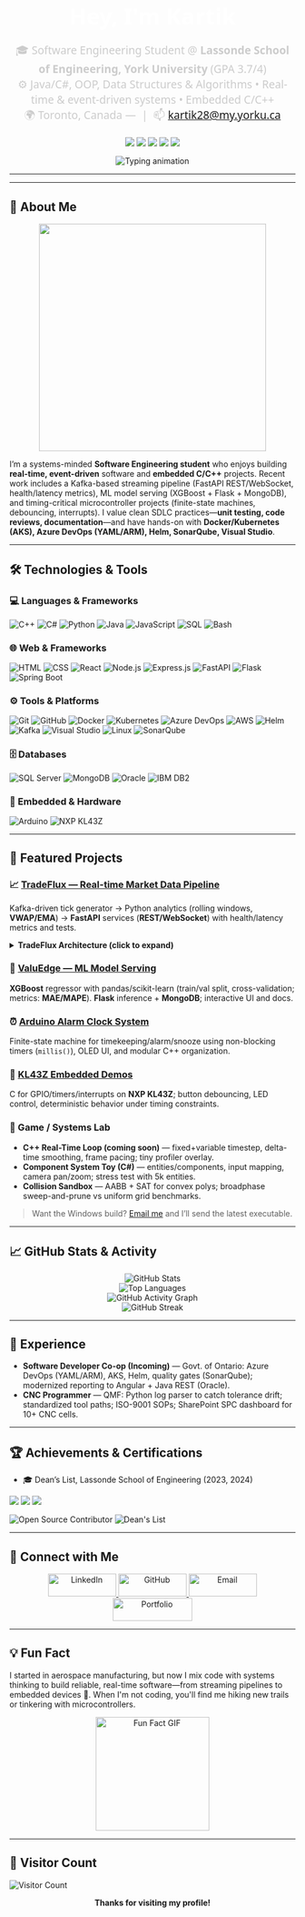 <h1 align="center" style="font-family: 'Segoe UI', Tahoma, Geneva, Verdana, sans-serif; font-size: 2.5rem; font-weight: bold; color: #ffffff; margin-bottom: 10px;">
  Hey, I'm Kartik
</h1>

<p align="center" style="font-family: 'Segoe UI', Tahoma, Geneva, Verdana, sans-serif; font-size: 1.2rem; color: #cccccc; margin-bottom: 20px;">
  🎓 Software Engineering Student @ <b>Lassonde School of Engineering, York University</b> (GPA 3.7/4) <br>
  ⚙️ Java/C#, OOP, Data Structures & Algorithms • Real-time & event-driven systems • Embedded C/C++ <br>
  🌍 Toronto, Canada —  &nbsp;|&nbsp; 📫 <a href="mailto:kartik28@my.yorku.ca">kartik28@my.yorku.ca</a>
</p>

<!-- Quick links row -->
<p align="center">
  <!-- TODO: replace the resume link once you commit your PDF to your profile repo -->
  <a href="https://kartiksharma-vert.vercel.app"><img src="https://img.shields.io/badge/Portfolio-%E2%86%92-1F2937?style=for-the-badge&logo=vercel&logoColor=white" /></a>
  <a href="mailto:kartik28@my.yorku.ca"><img src="https://img.shields.io/badge/Email-kartik28%40my.yorku.ca-EA4335?style=for-the-badge&logo=gmail&logoColor=white" /></a>
  <a href="https://www.linkedin.com/in/erks/"><img src="https://img.shields.io/badge/LinkedIn-erks-0A66C2?style=for-the-badge&logo=linkedin&logoColor=white" /></a>
  <a href="https://github.com/Kartikk28"><img src="https://img.shields.io/badge/GitHub-Kartikk28-181717?style=for-the-badge&logo=github&logoColor=white" /></a>
  <a href="https://raw.githubusercontent.com/Kartikk28/Kartikk28/main/resume.pdf"><img src="https://img.shields.io/badge/Resume-PDF-0B5FFF?style=for-the-badge&logo=readthedocs&logoColor=white" /></a>
</p>

<p align="center">
  <img src="https://readme-typing-svg.demolab.com?font=Fira+Code&weight=600&size=24&duration=4000&pause=1000&color=58A6FF&center=true&vCenter=true&width=700&height=60&lines=Systems-minded+SWE+%7C+C%2B%2B%2FC%23;Real-time+loops%2C+concurrency%2C+profiling;Event-driven+pipelines+%28Kafka%29+%7C+WebSocket%2FREST;Embedded+FSMs+%28Arduino%2C+KL43Z%29" alt="Typing animation">
</p>

---
---

## 🚀 About Me

<p align="center">
  <img src="https://github.com/saadeghi/saadeghi/blob/master/dino.gif" width="400"/>
</p>

I’m a systems-minded **Software Engineering student** who enjoys building **real-time, event-driven** software and **embedded C/C++** projects. Recent work includes a Kafka-based streaming pipeline (FastAPI REST/WebSocket, health/latency metrics), ML model serving (XGBoost + Flask + MongoDB), and timing-critical microcontroller projects (finite-state machines, debouncing, interrupts). I value clean SDLC practices—**unit testing, code reviews, documentation**—and have hands-on with **Docker/Kubernetes (AKS), Azure DevOps (YAML/ARM), Helm, SonarQube, Visual Studio**.

---

## 🛠️ Technologies & Tools

### 💻 Languages & Frameworks
![C++](https://img.shields.io/badge/-C++-00599C?style=flat&logo=cplusplus&logoColor=white)
![C#](https://img.shields.io/badge/-C%23-512BD4?style=flat&logo=dotnet&logoColor=white)
![Python](https://img.shields.io/badge/-Python-3776AB?style=flat&logo=python&logoColor=white)
![Java](https://img.shields.io/badge/-Java-007396?style=flat&logo=java&logoColor=white)
![JavaScript](https://img.shields.io/badge/-JavaScript-F7DF1E?style=flat&logo=javascript&logoColor=black)
![SQL](https://img.shields.io/badge/-SQL-4479A1?style=flat&logo=mysql&logoColor=white)
![Bash](https://img.shields.io/badge/-Bash-4EAA25?style=flat&logo=gnubash&logoColor=white)

### 🌐 Web & Frameworks
![HTML](https://img.shields.io/badge/-HTML-E34F26?style=flat&logo=html5&logoColor=white)
![CSS](https://img.shields.io/badge/-CSS-1572B6?style=flat&logo=css3&logoColor=white)
![React](https://img.shields.io/badge/-React-61DAFB?style=flat&logo=react&logoColor=black)
![Node.js](https://img.shields.io/badge/-Node.js-339933?style=flat&logo=node.js&logoColor=white)
![Express.js](https://img.shields.io/badge/-Express-000000?style=flat&logo=express&logoColor=white)
![FastAPI](https://img.shields.io/badge/-FastAPI-009688?style=flat&logo=fastapi&logoColor=white)
![Flask](https://img.shields.io/badge/-Flask-000000?style=flat&logo=flask&logoColor=white)
![Spring Boot](https://img.shields.io/badge/-Spring%20Boot-6DB33F?style=flat&logo=springboot&logoColor=white)

### ⚙️ Tools & Platforms
![Git](https://img.shields.io/badge/-Git-F05032?style=flat&logo=git&logoColor=white)
![GitHub](https://img.shields.io/badge/-GitHub-181717?style=flat&logo=github&logoColor=white)
![Docker](https://img.shields.io/badge/-Docker-2496ED?style=flat&logo=docker&logoColor=white)
![Kubernetes](https://img.shields.io/badge/-Kubernetes-326CE5?style=flat&logo=kubernetes&logoColor=white)
![Azure DevOps](https://img.shields.io/badge/-Azure%20DevOps-0078D7?style=flat&logo=azuredevops&logoColor=white)
![AWS](https://img.shields.io/badge/-AWS-232F3E?style=flat&logo=amazonaws&logoColor=white)
![Helm](https://img.shields.io/badge/-Helm-0F1689?style=flat&logo=helm&logoColor=white)
![Kafka](https://img.shields.io/badge/-Kafka-231F20?style=flat&logo=apachekafka&logoColor=white)
![Visual Studio](https://img.shields.io/badge/-Visual%20Studio-5C2D91?style=flat&logo=visualstudio&logoColor=white)
![Linux](https://img.shields.io/badge/-Linux-FCC624?style=flat&logo=linux&logoColor=black)
![SonarQube](https://img.shields.io/badge/-SonarQube-4E9BCD?style=flat&logo=sonarqube&logoColor=white)

### 🗄️ Databases
![SQL Server](https://img.shields.io/badge/-SQL%20Server-CC2927?style=flat&logo=microsoftsqlserver&logoColor=white)
![MongoDB](https://img.shields.io/badge/-MongoDB-47A248?style=flat&logo=mongodb&logoColor=white)
![Oracle](https://img.shields.io/badge/-Oracle-F80000?style=flat&logo=oracle&logoColor=white)
![IBM DB2](https://img.shields.io/badge/-IBM%20DB2-052FAD?style=flat&logo=ibm&logoColor=white)

### 🔌 Embedded & Hardware
![Arduino](https://img.shields.io/badge/-Arduino-00979D?style=flat&logo=arduino&logoColor=white)
<img src="https://img.shields.io/badge/-NXP%20KL43Z-0F5BA7?style=flat" alt="NXP KL43Z"/>

---

## 🧩 Featured Projects

### 📈 <a href="https://github.com/Kartikk28/TradeFlux">TradeFlux — Real-time Market Data Pipeline</a>
Kafka-driven tick generator → Python analytics (rolling windows, **VWAP/EMA**) → **FastAPI** services (**REST/WebSocket**) with health/latency metrics and tests.

<details>
  <summary><b>TradeFlux Architecture (click to expand)</b></summary>

```mermaid
graph TD
  A[Kafka Tick Producer] --> B[Python Analytics (VWAP/EMA)]
  B --> C[FastAPI REST]
  B --> D[FastAPI WebSocket]
  C --> E[React Dashboard]
  D --> E
  C --> F[Health/Latency Metrics]
```
</details>

### 🏡 <a href="https://github.com/Kartikk28/ValuEdge">ValuEdge — ML Model Serving</a>
**XGBoost** regressor with pandas/scikit-learn (train/val split, cross-validation; metrics: **MAE/MAPE**). **Flask** inference + **MongoDB**; interactive UI and docs.

### ⏰ <a href="https://github.com/Kartikk28/Alarm-Clock-System-OLED">Arduino Alarm Clock System</a>
Finite-state machine for timekeeping/alarm/snooze using non-blocking timers (`millis()`), OLED UI, and modular C++ organization.

### 🔧 <a href="https://github.com/Kartikk28/kl43z-demos">KL43Z Embedded Demos</a>
C for GPIO/timers/interrupts on **NXP KL43Z**; button debouncing, LED control, deterministic behavior under timing constraints.

### 🧪 Game / Systems Lab
- **C++ Real-Time Loop (coming soon)** — fixed+variable timestep, delta-time smoothing, frame pacing; tiny profiler overlay.  
- **Component System Toy (C#)** — entities/components, input mapping, camera pan/zoom; stress test with 5k entities.  
- **Collision Sandbox** — AABB + SAT for convex polys; broadphase sweep-and-prune vs uniform grid benchmarks.  
> Want the Windows build? <a href="mailto:kartik28@my.yorku.ca">Email me</a> and I’ll send the latest executable.

---

## 📈 GitHub Stats & Activity

<p align="center">
  <img src="https://github-readme-stats.vercel.app/api?username=Kartikk28&show_icons=true&theme=dark" alt="GitHub Stats" />
  <br>
  <img src="https://github-readme-stats.vercel.app/api/top-langs/?username=Kartikk28&layout=compact&theme=dark" alt="Top Languages" />
  <br>
  <img src="https://github-readme-activity-graph.vercel.app/graph?username=Kartikk28&theme=github-dark" alt="GitHub Activity Graph" />
  <br>
  <img src="https://github-readme-streak-stats.herokuapp.com/?user=Kartikk28&theme=dark" alt="GitHub Streak" />
</p>

---

## 💼 Experience
- **Software Developer Co-op (Incoming)** — Govt. of Ontario: Azure DevOps (YAML/ARM), AKS, Helm, quality gates (SonarQube); modernized reporting to Angular + Java REST (Oracle).
- **CNC Programmer** — QMF: Python log parser to catch tolerance drift; standardized tool paths; ISO-9001 SOPs; SharePoint SPC dashboard for 10+ CNC cells.

---

## 🏆 Achievements & Certifications

- 🎓 Dean’s List, Lassonde School of Engineering (2023, 2024)

<p>
  <img src="https://img.shields.io/badge/AWS%20Cloud%20Practitioner-Aug%202025-232F3E?style=for-the-badge&logo=amazonaws&logoColor=white" />
  <img src="https://img.shields.io/badge/AWS%20AI%20Practitioner-In%20Progress-232F3E?style=for-the-badge&logo=amazonaws&logoColor=white" />
  <img src="https://img.shields.io/badge/JPMorgan%20SE%20Simulation-Forage-0A1E3F?style=for-the-badge" />
</p>

![Open Source Contributor](https://img.shields.io/badge/-Open%20Source%20Contributor-blue)
![Dean's List](https://img.shields.io/badge/-Dean's%20List-orange)

---

## 🤝 Connect with Me

<p align="center">
  <a href="https://www.linkedin.com/in/erks/" target="_blank">
    <img src="https://img.shields.io/badge/-LinkedIn-0A66C2?style=for-the-badge&logo=linkedin&logoColor=white" alt="LinkedIn" style="height: 40px; width: 120px;">
  </a>  
  <a href="https://github.com/Kartikk28" target="_blank">
    <img src="https://img.shields.io/badge/-GitHub-181717?style=for-the-badge&logo=github&logoColor=white" alt="GitHub" style="height: 40px; width: 120px;">
  </a>  
  <a href="mailto:kartik28@my.yorku.ca" target="_blank">
    <img src="https://img.shields.io/badge/-Email-EA4335?style=for-the-badge&logo=gmail&logoColor=white" alt="Email" style="height: 40px; width: 120px;">
  </a>  
  <a href="https://kartiksharma-vert.vercel.app" target="_blank">
    <img src="https://img.shields.io/badge/-Portfolio-1F2937?style=for-the-badge&logo=vercel&logoColor=white" alt="Portfolio" style="height: 40px; width: 140px;">
  </a>
</p>

---

## 💡 Fun Fact
I started in aerospace manufacturing, but now I mix code with systems thinking to build reliable, real-time software—from streaming pipelines to embedded devices 🚀. When I'm not coding, you'll find me hiking new trails or tinkering with microcontrollers.

<p align="center">
  <img src="https://media.giphy.com/media/l0HlNaQ6gWfllcjDO/giphy.gif" alt="Fun Fact GIF" width="200">
</p>

---

## 🌟 Visitor Count
<img src="https://profile-counter.glitch.me/Kartikk28/count.svg" alt="Visitor Count"/>

<p align="center"><b>Thanks for visiting my profile!</b></p>
